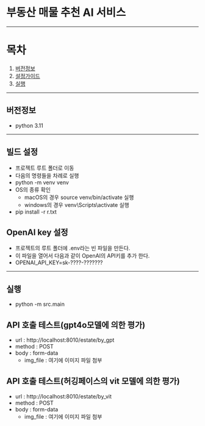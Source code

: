 부동산 매물 추천 AI 서비스
===
---
# 목차
1. [버전정보](#버전정보)
2. [설정가이드](#설정가이드)
3. [실행](#실행)

---

## 버전정보

- python 3.11
---
## 빌드 설정
- 프로젝트 루트 폴더로 이동
- 다음의 명령들을 차례로 실행
- python -m venv venv
- OS의 종류 확인
  - macOS의 경우 source venv/bin/activate 실행
  - windows의 경우 venv\Scripts\activate 실행
- pip install -r r.txt

## OpenAI key 설정
- 프로젝트의 루트 폴더에 .env라는 빈 파일을 만든다.
- 이 파일을 열어서 다음과 같이 OpenAI의 API키를 추가 한다.
- OPENAI_API_KEY=sk-????-???????
---

## 실행
- python -m src.main

## API 호출 테스트(gpt4o모델에 의한 평가)
- url : http://localhost:8010/estate/by_gpt
- method : POST
- body : form-data 
  - img_file : 여기에 이미지 파일 첨부

## API 호출 테스트(허깅페이스의 vit 모델에 의한 평가)
- url : http://localhost:8010/estate/by_vit
- method : POST
- body : form-data 
  - img_file : 여기에 이미지 파일 첨부

